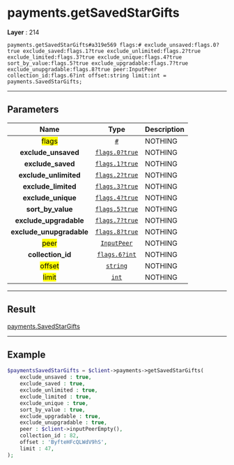 # payments.getSavedStarGifts

**Layer** : 214

```tl
payments.getSavedStarGifts#a319e569 flags:# exclude_unsaved:flags.0?true exclude_saved:flags.1?true exclude_unlimited:flags.2?true exclude_limited:flags.3?true exclude_unique:flags.4?true sort_by_value:flags.5?true exclude_upgradable:flags.7?true exclude_unupgradable:flags.8?true peer:InputPeer collection_id:flags.6?int offset:string limit:int = payments.SavedStarGifts;
```

---

## Parameters

| Name | Type | Description |
| :---: | :---: | :--- |
| <mark>flags</mark> | [`#`](type/#) | NOTHING |
| **exclude_unsaved** | [`flags.0?true`](type/true) | NOTHING |
| **exclude_saved** | [`flags.1?true`](type/true) | NOTHING |
| **exclude_unlimited** | [`flags.2?true`](type/true) | NOTHING |
| **exclude_limited** | [`flags.3?true`](type/true) | NOTHING |
| **exclude_unique** | [`flags.4?true`](type/true) | NOTHING |
| **sort_by_value** | [`flags.5?true`](type/true) | NOTHING |
| **exclude_upgradable** | [`flags.7?true`](type/true) | NOTHING |
| **exclude_unupgradable** | [`flags.8?true`](type/true) | NOTHING |
| <mark>peer</mark> | [`InputPeer`](type/InputPeer) | NOTHING |
| **collection_id** | [`flags.6?int`](type/int) | NOTHING |
| <mark>offset</mark> | [`string`](type/string) | NOTHING |
| <mark>limit</mark> | [`int`](type/int) | NOTHING |

---

## Result

[payments.SavedStarGifts](type/payments.SavedStarGifts)

---

## Example

```php
$paymentsSavedStarGifts = $client->payments->getSavedStarGifts(
	exclude_unsaved : true,
	exclude_saved : true,
	exclude_unlimited : true,
	exclude_limited : true,
	exclude_unique : true,
	sort_by_value : true,
	exclude_upgradable : true,
	exclude_unupgradable : true,
	peer : $client->inputPeerEmpty(),
	collection_id : 82,
	offset : 'ByfteHFcQLWdV9hS',
	limit : 47,
);
```